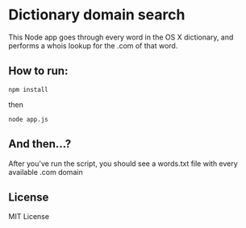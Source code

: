 # Dictionary domain search

This Node app goes through every word in the OS X dictionary, and performs a whois lookup for the .com of that word.

## How to run:
```
npm install
```
then
```
node app.js
```

## And then...?
After you've run the script, you should see a words.txt file with every available .com domain

## License
MIT License
